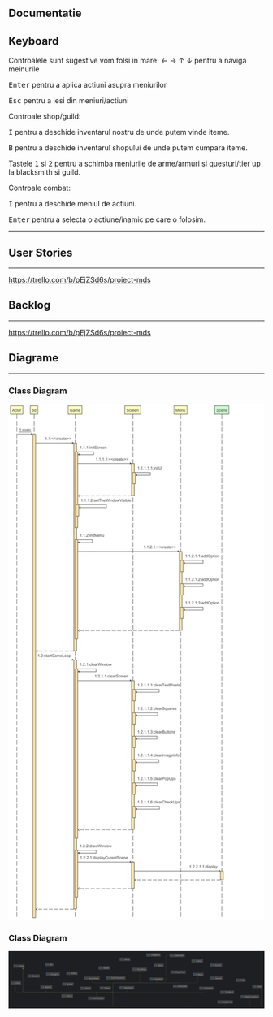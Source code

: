 
## Documentatie


## Keyboard

Controalele sunt sugestive vom folsi in mare: &larr; &rarr; &uarr; &darr; pentru a naviga meinurile

<kbd>Enter</kbd> pentru a aplica actiuni asupra meniurilor

<kbd>Esc</kbd> pentru a iesi din meniuri/actiuni

Controale shop/guild:

<kbd>I</kbd> pentru a deschide inventarul nostru de unde putem vinde iteme.

<kbd>B</kbd> pentru a deschide inventarul shopului de unde putem cumpara iteme.

Tastele <kbd>1</kbd> si <kbd>2</kbd> pentru a schimba meniurile de arme/armuri si questuri/tier up la blacksmith si guild.

Controale combat:

<kbd>I</kbd> pentru a deschide meniul de actiuni.

<kbd>Enter</kbd> pentru a selecta o actiune/inamic pe care o folosim.


-------------------------

## User Stories

-------------------------

https://trello.com/b/pEjZSd6s/proiect-mds

## Backlog

-------------------------

https://trello.com/b/pEjZSd6s/proiect-mds

## Diagrame

-------------------------

### Class Diagram
![image](Diagrams/bd_main.png)

### Class Diagram
![image](Diagrams/Class-Diagram.png)
